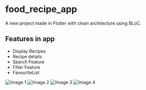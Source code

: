 # food_recipe_app

A new project  made in Flutter with clean architecture using BLoC.

## Features in app

- Display Recipes
- Recipe details
- Search Feature
- Filter Feature
- FavouriteList
  
![Image 1](https://github.com/user-attachments/assets/cbafd882-66f5-4c78-9823-64a1aaed6dfb)
![Image 2](https://github.com/user-attachments/assets/2cea7e7c-1f92-4e73-bc37-8b4105a2bad1)
![Image 3](https://github.com/user-attachments/assets/7fa9030e-4abc-460d-8993-58f0a5c1923c)
![Image 4](https://github.com/user-attachments/assets/c2119ee1-998c-45f0-910b-8816a1921d2e)

